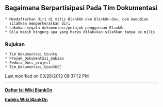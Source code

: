 ## Bagaimana Berpartisipasi Pada Tim Dokumentasi
    * Mendaftarkan diri di milis ​BlankOn dan ​BlankOn-dev, dan kemudian
      silahkan memperkenalkan diri
    * Lakukan segala dokumentasi/petujuk penggunaan BlankOn
    * Bila masih bingung apa yang harus dilakukan silahkan tanya ke milis
### Rujukan
    * ​Tim_Dokumentasi_Ubuntu
    * ​Proyek_Dokumentasi_Debian
    * ​Fedora_Docs_project
    * ​Tim_Dokumentasi_OpenSUSE
Last modified on 03/28/2012 08:37:12 PM

---
[**Daftar Isi Wiki BlankOn**](/DaftarIsi/README.md)
 
[**Indeks Wiki BlankOn**](/Indeks.md)
